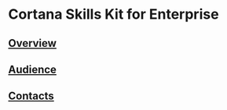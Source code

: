 # Cortana Skills Kit for Enterprise  

## [Overview](./overview.md)  

## [Audience](./audience.md)  
 
## [Contacts](./contacts.md)  

